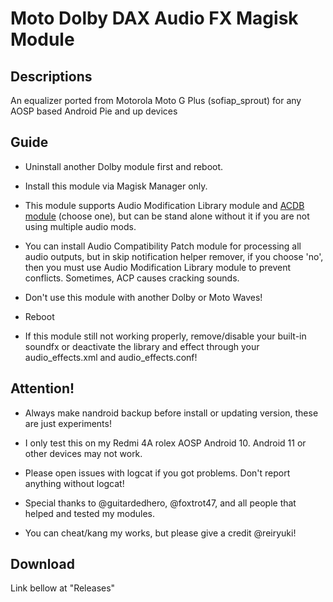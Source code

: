# Moto Dolby DAX Audio FX Magisk Module

## Descriptions
An equalizer ported from Motorola Moto G Plus (sofiap_sprout) for any AOSP based Android Pie and up devices

## Guide
- Uninstall another Dolby module first and reboot.

- Install this module via Magisk Manager only.

- This module supports Audio Modification Library module and [ACDB module](https://t.me/viperatmos) (choose one), but can be stand alone without it if you are not using multiple audio mods.

- You can install Audio Compatibility Patch module for processing all audio outputs, but in skip notification helper remover, if you choose 'no', then you must use Audio Modification Library module to prevent conflicts. Sometimes, ACP causes cracking sounds.

- Don't use this module with another Dolby or Moto Waves!

- Reboot

- If this module still not working properly, remove/disable your built-in soundfx or deactivate the library and effect through your audio_effects.xml and audio_effects.conf!

## Attention!
- Always make nandroid backup before install or updating version, these are just experiments!

- I only test this on my Redmi 4A rolex AOSP Android 10. Android 11 or other devices may not work.

- Please open issues with logcat if you got problems. Don't report anything without logcat!

- Special thanks to @guitardedhero, @foxtrot47, and all people that helped and tested my modules.

- You can cheat/kang my works, but please give a credit @reiryuki!

## Download
Link bellow at "Releases"

